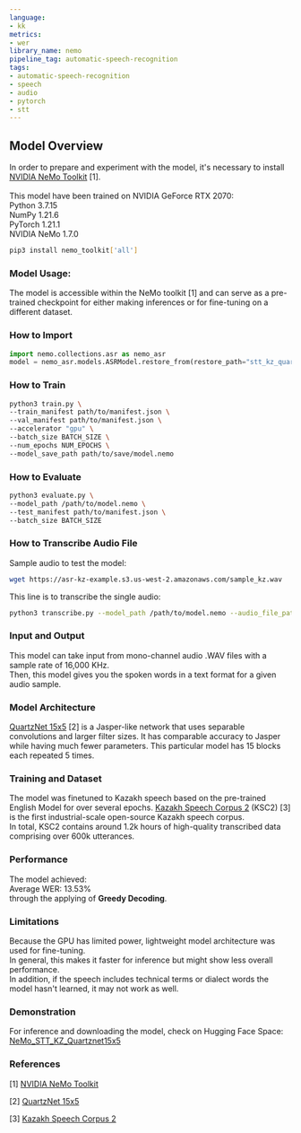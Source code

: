 ```yaml
---
language:
- kk
metrics:
- wer
library_name: nemo
pipeline_tag: automatic-speech-recognition
tags:
- automatic-speech-recognition
- speech
- audio
- pytorch
- stt
---
```



## Model Overview

In order to prepare and experiment with the model, it's necessary to install [NVIDIA NeMo Toolkit](https://github.com/NVIDIA/NeMo) [1].\
\
This model have been trained on NVIDIA GeForce RTX 2070:\
Python 3.7.15\
NumPy 1.21.6\
PyTorch 1.21.1\
NVIDIA NeMo 1.7.0

```bash
pip3 install nemo_toolkit['all']
```

### Model Usage:

The model is accessible within the NeMo toolkit [1] and can serve as a pre-trained checkpoint for either making inferences or for fine-tuning on a different dataset.

### How to Import

```python
import nemo.collections.asr as nemo_asr
model = nemo_asr.models.ASRModel.restore_from(restore_path="stt_kz_quartznet15x5.nemo")
```

### How to Train

```bash
python3 train.py \
--train_manifest path/to/manifest.json \
--val_manifest path/to/manifest.json \
--accelerator "gpu" \
--batch_size BATCH_SIZE \
--num_epochs NUM_EPOCHS \
--model_save_path path/to/save/model.nemo
```

### How to Evaluate

```bash
python3 evaluate.py \
--model_path /path/to/model.nemo \
--test_manifest path/to/manifest.json \
--batch_size BATCH_SIZE
```

### How to Transcribe Audio File

Sample audio to test the model:
```bash
wget https://asr-kz-example.s3.us-west-2.amazonaws.com/sample_kz.wav
```
This line is to transcribe the single audio:
```bash
python3 transcribe.py --model_path /path/to/model.nemo --audio_file_path path/to/audio/file
```

### Input and Output

This model can take input from mono-channel audio .WAV files with a sample rate of 16,000 KHz.\
Then, this model gives you the spoken words in a text format for a given audio sample.

### Model Architecture

[QuartzNet 15x5](https://catalog.ngc.nvidia.com/orgs/nvidia/models/quartznet15x5) [2] is a Jasper-like network that uses separable convolutions and larger filter sizes. It has comparable accuracy to Jasper while having much fewer parameters. This particular model has 15 blocks each repeated 5 times.

### Training and Dataset

The model was finetuned to Kazakh speech based on the pre-trained English Model for over several epochs.
[Kazakh Speech Corpus 2](https://issai.nu.edu.kz/kz-speech-corpus/?version=1.1) (KSC2) [3] is the first industrial-scale open-source Kazakh speech corpus.\
In total, KSC2 contains around 1.2k hours of high-quality transcribed data comprising over 600k utterances.

### Performance
The model achieved:\
Average WER: 13.53%\
through the applying of **Greedy Decoding**.

### Limitations

Because the GPU has limited power, lightweight model architecture was used for fine-tuning.\
In general, this makes it faster for inference but might show less overall performance.\
In addition, if the speech includes technical terms or dialect words the model hasn't learned, it may not work as well.

### Demonstration

For inference and downloading the model, check on Hugging Face Space: [NeMo_STT_KZ_Quartznet15x5](https://huggingface.co/spaces/transiteration/nemo_stt_kz_quartznet15x5)

### References

[1] [NVIDIA NeMo Toolkit](https://github.com/NVIDIA/NeMo)

[2] [QuartzNet 15x5](https://catalog.ngc.nvidia.com/orgs/nvidia/models/quartznet15x5)

[3] [Kazakh Speech Corpus 2](https://issai.nu.edu.kz/kz-speech-corpus/?version=1.1)
